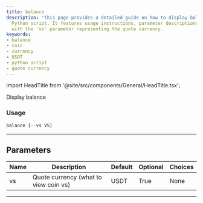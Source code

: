 ```yaml
---
title: balance
description: "This page provides a detailed guide on how to display balance using a"
  Python script. It features usage instructions, parameter descriptions, and particularities
  with the 'vs' parameter representing the quote currency.
keywords:
- balance
- coin
- currency
- USDT
- python script
- quote currency
---
```


import HeadTitle from '@site/src/components/General/HeadTitle.tsx';

<HeadTitle title="crypto/dd/balance - Reference | OpenBB Terminal Docs" />

Display balance

### Usage

```python
balance [--vs VS]
```

---

## Parameters

| Name | Description | Default | Optional | Choices |
| ---- | ----------- | ------- | -------- | ------- |
| vs | Quote currency (what to view coin vs) | USDT | True | None |

---
